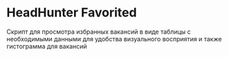 # HeadHunter Favorited

Скрипт для просмотра избранных вакансий в виде таблицы с необходимыми данными для удобства визуального восприятия и также гистограмма для вакансий